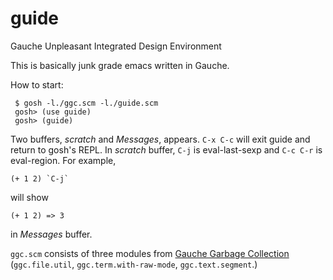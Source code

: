 # guide
Gauche Unpleasant Integrated Design Environment

               
This is basically junk grade emacs written in Gauche.

How to start:

     $ gosh -l./ggc.scm -l./guide.scm
     gosh> (use guide)
     gosh> (guide)

Two buffers, *scratch* and *Messages*, appears.
`C-x C-c` will exit guide and return to gosh's REPL.
In *scratch* buffer, `C-j` is eval-last-sexp and
`C-c C-r` is eval-region. For example,

    (+ 1 2) `C-j`
    
will show

    (+ 1 2) => 3

in *Messages* buffer.

`ggc.scm` consists of three modules from [Gauche Garbage Collection](http://sourceforge.net/p/gauchegc/code/ci/master/tree/) (`ggc.file.util`, `ggc.term.with-raw-mode`, `ggc.text.segment`.)


